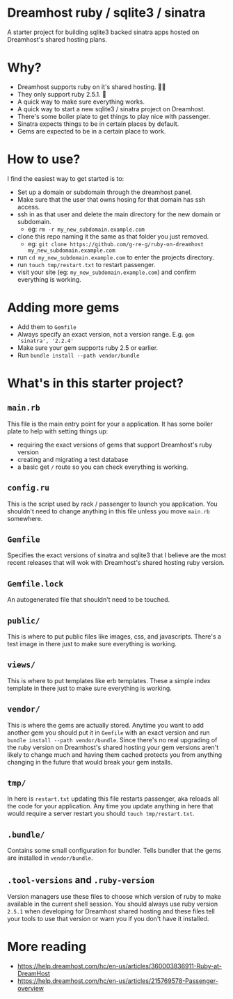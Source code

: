 # Dreamhost ruby / sqlite3 / sinatra

A starter project for building sqlite3 backed sinatra apps hosted on Dreamhost's shared hosting plans.

# Why?

* Dreamhost supports ruby on it's shared hosting. 💎🚀
* They only support ruby 2.5.1. 🤦
* A quick way to make sure everything works.
* A quick way to start a new sqlite3 / sinatra project on Dreamhost.
* There's some boiler plate to get things to play nice with passenger.
* Sinatra expects things to be in certain places by default.
* Gems are expected to be in a certain place to work.

# How to use?
I find the easiest way to get started is to:

* Set up a domain or subdomain through the dreamhost panel.
* Make sure that the user that owns hosing for that domain has ssh access.
* ssh in as that user and delete the main directory for the new domain or subdomain.
  * eg: `rm -r my_new_subdomain.example.com`
* clone this repo naming it the same as that folder you just removed.
  * eg: `git clone https://github.com/g-re-g/ruby-on-dreamhost my_new_subdomain.example.com`
* run `cd my_new_subdomain.example.com` to enter the projects directory.
* run `touch tmp/restart.txt` to restart passenger.
* visit your site (eg: `my_new_subdomain.example.com`) and confirm everything is working.

# Adding more gems

* Add them to `Gemfile`
* Always specify an exact version, not a version range. E.g. `gem 'sinatra', '2.2.4'`
* Make sure your gem supports ruby 2.5 or earlier.
* Run `bundle install --path vendor/bundle`

# What's in this starter project?

## `main.rb`
This file is the main entry point for your a application. It has some boiler plate to help
with setting things up:

* requiring the exact versions of gems that support Dreamhost's ruby version
* creating and migrating a test database
* a basic get `/` route so you can check everything is working.

## `config.ru`
This is the script used by rack / passenger to launch you application. You shouldn't need 
to change anything in this file unless you move `main.rb` somewhere.

## `Gemfile`
Specifies the exact versions of sinatra and sqlite3 that I believe are the most recent
releases that will wok with Dreamhost's shared hosting ruby version.

## `Gemfile.lock`
An autogenerated file that shouldn't need to be touched.

## `public/`
This is where to put public files like images, css, and javascripts. There's a test image in there
just to make sure everything is working.

## `views/`
This is where to put templates like erb templates. These a simple index template in there just to
make sure everything is working.

## `vendor/`
This is where the gems are actually stored. Anytime you want to add another gem you should 
put it in `Gemfile` with an exact version and run `bundle install --path vendor/bundle`.
Since there's no real upgrading of the ruby version on Dreamhost's shared hosting your gem versions
aren't likely to change much and having them cached protects you from anything changing in the
future that would break your gem installs.

## `tmp/`
In here is `restart.txt` updating this file restarts passenger, aka reloads all the code
for your application. Any time you update anything in here that would require a server restart
you should `touch tmp/restart.txt`.

## `.bundle/`
Contains some small configuration for bundler. Tells bundler that the gems are installed in
`vendor/bundle`.

## `.tool-versions` and `.ruby-version`
Version managers use these files to choose which version of ruby to make available in the
current shell session. You should always use ruby version `2.5.1` when developing for
Dreamhost shared hosting and these files tell your tools to use that version or warn
you if you don't have it installed.

# More reading
* https://help.dreamhost.com/hc/en-us/articles/360003836911-Ruby-at-DreamHost
* https://help.dreamhost.com/hc/en-us/articles/215769578-Passenger-overview
